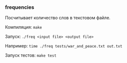 ### frequencies

Посчитывает количество слов в текстовом файле. 

Компиляция: `make`

Запуск: `./freq <input file> <output file>`

Например: `time ./freq tests/war_and_peace.txt out.txt`

Запуск тестов: `make test`
